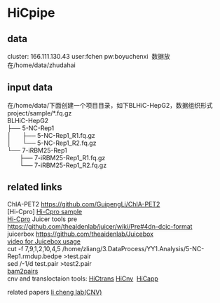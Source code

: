 # HiCpipe
## data
cluster: 166.111.130.43  user:fchen  pw:boyuchenxi  数据放在/home/data/zhudahai

## input data  
在/home/data/下面创建一个项目目录，如下BLHiC-HepG2，数据组织形式project/sample/*.fq.gz  
BLHiC-HepG2  
├── 5-NC-Rep1  
│ &ensp;&ensp;  ├── 5-NC-Rep1_R1.fq.gz  
│ &ensp;&ensp;  └── 5-NC-Rep1_R2.fq.gz  
└── 7-iRBM25-Rep1  
&ensp;&ensp;&ensp;&ensp;├── 7-iRBM25-Rep1_R1.fq.gz                         
&ensp;&ensp;&ensp;&ensp;└── 7-iRBM25-Rep1_R2.fq.gz     











## related links

ChIA-PET2 https://github.com/GuipengLi/ChIA-PET2  
[Hi-Cpro]
[Hi-Cpro sample](https://zerkalo.curie.fr/partage/HiC-Pro/HiCPro_results/HiC_Pro_v2.7.4_test_data/)  
[Hi-Cpro](https://github.com/nservant/HiC-Pro)
Juicer tools pre https://github.com/theaidenlab/juicer/wiki/Pre#4dn-dcic-format  
juicerbox https://github.com/theaidenlab/Juicebox  
[video for Juicebox usage](https://www.youtube.com/watch?feature=player_embedded&v=xjNXyeUSfZM)  
cut -f 7,9,1,2,10,4,5 /home/zliang/3.DataProcess/YY1.Analysis/5-NC-Rep1.rmdup.bedpe >test.pair  
sed /-1/d test.pair >test2.pair  
[bam2pairs](https://github.com/4dn-dcic/pairix/tree/master/util/bam2pairs)  
cnv and transloctaion tools: [HiCtrans](https://github.com/ay-lab/HiCtrans) [HiCnv](https://github.com/ay-lab/HiCnv)  [HiCapp](https://bitbucket.org/mthjwu/hicapp)

related papers
[li cheng lab(CNV)](http://cls.pku.edu.cn:8080/index.php?m=content&c=index&a=show&catid=34&id=95)


